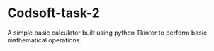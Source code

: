 # Codsoft-task-2
A simple basic calculator built using python Tkinter to perform basic mathematical operations.
